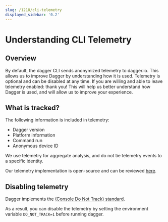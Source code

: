 ```yaml
---
slug: /1218/cli-telemetry
displayed_sidebar: '0.2'
---
```


# Understanding CLI Telemetry

## Overview

By default, the dagger CLI sends anonymized telemetry to dagger.io. This allows us to improve Dagger by understanding how it is used.
Telemetry is optional and can be disabled at any time. If you are willing and able to leave telemetry enabled: thank you! This will help
us better understand how Dagger is used, and will allow us to improve your experience.

## What is tracked?

The following information is included in telemetry:

- Dagger version
- Platform information
- Command run
- Anonymous device ID

We use telemetry for aggregate analysis, and do not tie telemetry events to a specific identity.

Our telemetry implementation is open-source and can be reviewed [here](https://github.com/dagger/dagger/blob/main/telemetry/telemetry.go).

## Disabling telemetry

Dagger implements the [(Console Do Not Track) standard](https://consoledonottrack.com/).

As a result, you can disable the telemetry by setting the environment variable `DO_NOT_TRACK=1` before running dagger.

